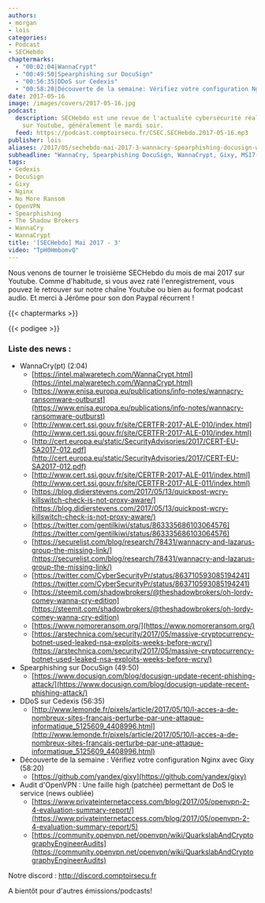 ```yaml
---
authors:
- morgan
- lois
categories:
- Podcast
- SECHebdo
chaptermarks:
  - "00:02:04|WannaCrypt"
  - "00:49:50|Spearphishing sur DocuSign"
  - "00:56:35|DDoS sur Cedexis"
  - "00:58:20|Découverte de la semaine: Vérifiez votre configuration Nginx avec Gixy"
date: 2017-05-16
image: /images/covers/2017-05-16.jpg
podcast:
  description: SECHebdo est une revue de l'actualité cybersécurité réalisé en live
    sur Youtube, généralement le mardi soir.
  feed: https://podcast.comptoirsecu.fr/CSEC.SECHebdo.2017-05-16.mp3
publisher: lois
aliases: /2017/05/sechebdo-mai-2017-3-wannacry-spearphishing-docusign-wannacrypt-gixy-ddos-cedexis-etc/
subheadline: "WannaCry, Spearphishing DocuSign, WannaCrypt, Gixy, MS17-010, DDoS Cedexis, etc."
tags:
- Cedexis
- DocuSign
- Gixy
- Nginx
- No More Ransom
- OpenVPN
- Spearphishing
- The Shadow Brokers
- WannaCry
- WannaCrypt
title: '[SECHebdo] Mai 2017 - 3'
video: "TpH0HmbomvQ"
---
```


Nous venons de tourner le troisième SECHebdo du mois de mai 2017 sur Youtube. Comme d'habitude, si vous avez raté l'enregistrement, vous pouvez le retrouver sur notre chaîne Youtube ou bien au format podcast audio. Et merci à Jérôme pour son don Paypal récurrent !

{{< chaptermarks >}}

{{< podigee >}}

### Liste des news :

* WannaCry(pt) (2:04)
    * [https://intel.malwaretech.com/WannaCrypt.html](https://intel.malwaretech.com/WannaCrypt.html)
    * [https://www.enisa.europa.eu/publications/info-notes/wannacry-ransomware-outburst](https://www.enisa.europa.eu/publications/info-notes/wannacry-ransomware-outburst)
    * [http://www.cert.ssi.gouv.fr/site/CERTFR-2017-ALE-010/index.html](http://www.cert.ssi.gouv.fr/site/CERTFR-2017-ALE-010/index.html)
    * [http://cert.europa.eu/static/SecurityAdvisories/2017/CERT-EU-SA2017-012.pdf](http://cert.europa.eu/static/SecurityAdvisories/2017/CERT-EU-SA2017-012.pdf)
    * [http://www.cert.ssi.gouv.fr/site/CERTFR-2017-ALE-011/index.html](http://www.cert.ssi.gouv.fr/site/CERTFR-2017-ALE-011/index.html)
    * [https://blog.didierstevens.com/2017/05/13/quickpost-wcry-killswitch-check-is-not-proxy-aware/](https://blog.didierstevens.com/2017/05/13/quickpost-wcry-killswitch-check-is-not-proxy-aware/)
    * [https://twitter.com/gentilkiwi/status/863335686103064576](https://twitter.com/gentilkiwi/status/863335686103064576)
    * [https://securelist.com/blog/research/78431/wannacry-and-lazarus-group-the-missing-link/](https://securelist.com/blog/research/78431/wannacry-and-lazarus-group-the-missing-link/)
    * [https://twitter.com/CyberSecurityPr/status/863710593085194241](https://twitter.com/CyberSecurityPr/status/863710593085194241)
    * [https://steemit.com/shadowbrokers/@theshadowbrokers/oh-lordy-comey-wanna-cry-edition](https://steemit.com/shadowbrokers/@theshadowbrokers/oh-lordy-comey-wanna-cry-edition)
    * [https://www.nomoreransom.org/](https://www.nomoreransom.org/)
    * [https://arstechnica.com/security/2017/05/massive-cryptocurrency-botnet-used-leaked-nsa-exploits-weeks-before-wcry/](https://arstechnica.com/security/2017/05/massive-cryptocurrency-botnet-used-leaked-nsa-exploits-weeks-before-wcry/)
* Spearphishing sur DocuSign (49:50)
    * [https://www.docusign.com/blog/docusign-update-recent-phishing-attack/](https://www.docusign.com/blog/docusign-update-recent-phishing-attack/)
* DDoS sur Cedexis (56:35)
    * [http://www.lemonde.fr/pixels/article/2017/05/10/l-acces-a-de-nombreux-sites-francais-perturbe-par-une-attaque-informatique_5125609_4408996.html](http://www.lemonde.fr/pixels/article/2017/05/10/l-acces-a-de-nombreux-sites-francais-perturbe-par-une-attaque-informatique_5125609_4408996.html)
* Découverte de la semaine : Vérifiez votre configuration Nginx avec Gixy (58:20)
    * [https://github.com/yandex/gixy](https://github.com/yandex/gixy)
* Audit d'OpenVPN : Une faille high (patchée) permettant de DoS le service (news oubliée)
    * [https://www.privateinternetaccess.com/blog/2017/05/openvpn-2-4-evaluation-summary-report/](https://www.privateinternetaccess.com/blog/2017/05/openvpn-2-4-evaluation-summary-report/5)
    * [https://community.openvpn.net/openvpn/wiki/QuarkslabAndCryptographyEngineerAudits](https://community.openvpn.net/openvpn/wiki/QuarkslabAndCryptographyEngineerAudits)

Notre discord : <http://discord.comptoirsecu.fr>

A bientôt pour d'autres émissions/podcasts!
